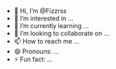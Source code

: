 - 👋 Hi, I’m @Fizzrss
- 👀 I’m interested in ...
- 🌱 I’m currently learning ...
- 💞️ I’m looking to collaborate on ...
- 📫 How to reach me ...
- 😄 Pronouns: ...
- ⚡ Fun fact: ...

<!---
Fizzrss/Fizzrss is a ✨ special ✨ repository because its `README.md` (this file) appears on your GitHub profile.
You can click the Preview link to take a look at your changes.
--->
